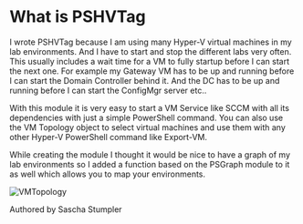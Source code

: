 # What is PSHVTag

I wrote PSHVTag because I am using many Hyper-V virtual machines in my lab environments. And I have to start and stop the different labs very often. This usually includes a wait time for a VM to fully startup before I can start the next one. For example my Gateway VM has to be up and running before I can start the Domain Controller behind it. And the DC has to be up and running before I can start the ConfigMgr server etc..

With this module it is very easy to start a VM Service like SCCM with all its dependencies with just a simple PowerShell command.
You can also use the VM Topology object to select virtual machines and use them with any other Hyper-V PowerShell command like Export-VM.

While creating the module I thought it would be nice to have a graph of my lab environments so I added a function based on the PSGraph module to it as well which allows you to map your environments.

![VMTopology](/images/VMTopology.png)

Authored by Sascha Stumpler
